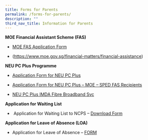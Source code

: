 ```yaml
---
title: Forms for Parents
permalink: /forms-for-parents/
description: ""
third_nav_title: Information for Parents
---
```

**MOE Financial Assistant Scheme (FAS)**

*   [MOE FAS Application Form](/files/Forms%20for%20Parents/GGAS_Application%20Form%20Nov%202022.pdf)

*   (https://www.moe.gov.sg/financial-matters/financial-assistance)

**NEU PC Plus Programme**

*   [Application Form for NEU PC Plus](/files/Forms%20for%20Parents/NPP-Application-Form-for-NON-MOE-SPED-FAS-1.pdf)

*   [Application Form for NEU PC Plus – MOE – SPED FAS Recipients](/files/NPP-Application-Form-for-MOE-SPED-FAS.pdf)
*   [NEU PC Plus IMDA Fibre Broadband Svc](/files/NEU-PC-Plus-IMDA-Fibre-Broadband-Svc.pdf)

**Application for Waiting List**

*    Application for Waiting List to NCPS – [Download Form](/files/Application-Form-for-Transfer-2022.pdf)

**Application for Leave of Absence (LOA)**

*   Application for Leave of Absence – [FORM](https://form.gov.sg/60b9973c3c599c0011f052a6)
